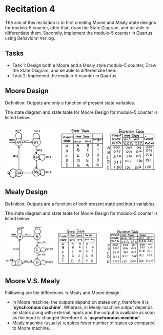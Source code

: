 # Recitation 4
The aim of this recitation is to first creating Moore and Mealy state designs for modulo-5 counter, after that, draw the State Diagram, and be able to differentiate them. Secondly, implement the modulo-5 counter in Quartus using Behavioral Verilog.

## Tasks

- Task 1: Design both a Moore and a Mealy style modulo-5 counter, Draw the State Diagram, and be able to differentiate them. 
- Task 2: Implement the modulo-5 counter in Quartus

## Moore Design

Definition: Outputs are only a function of present state variables.

The state diagram and state table for Moore Design for modulo-5 counter is listed below:

![state diagram and state table moore design for modulo 5](../Resources/moore_design_mod5.png)

## Mealy Design

Definition: Outputs are a function of both present state and input variables.

The state diagram and state table for Moore Design for modulo-5 counter is listed below:

![state diagram and state table mealy design for modulo 5](../Resources/mealy_design_mod5.png)

## Moore V.S. Mealy

Following are the differences in Mealy and Moore design:

- In Moore machine, the outputs depend on states only, therefore it is __'synchronous
  machine'__. Whereas, in Mealy machine output depends on states along with external inputs and the output is available as soon as the input is changed therefore it is __'asynchronous machine'__.
- Mealy machine (usually) requires fewer number of states as compared to Moore machine.

